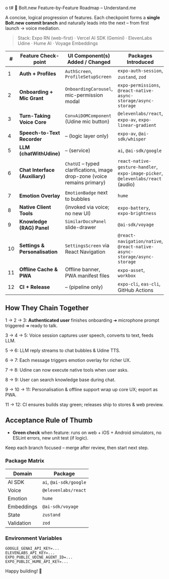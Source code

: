 o t# 🚦 Bolt.new Feature-by-Feature Roadmap – Understand.me

A concise, logical progression of features. Each checkpoint forms a **single Bolt.new commit branch** and naturally leads into the next – from first launch → voice mediation.

> Stack: Expo RN (web-first) · Vercel AI SDK (Gemini) · ElevenLabs Udine · Hume AI · Voyage Embeddings

| # | Feature Check-point | UI Component(s) Added / Changed | Packages Introduced |
|---|--------------------|---------------------------------|-----------------------------|
| 1 | **Auth + Profiles** | `AuthScreen`, `ProfileSetupScreen` | `expo-auth-session`, `zustand`, `zod` |
| 2 | **Onboarding + Mic Grant** | `OnboardingCarousel`, mic-permission modal | `expo-permissions`, `@react-native-async-storage/async-storage` |
| 3 | **Turn-Taking Voice Core** | `ConvAiDOMComponent` (Udine mic button) | `@elevenlabs/react`, `expo-av`, `expo-linear-gradient` |
| 4 | **Speech-to-Text Recorder** | – (logic layer only) | `expo-av`, `@ai-sdk/whisper` |
| 5 | **LLM (chatWithUdine)** | – (service) | `ai`, `@ai-sdk/google` |
| 6 | **Chat Interface (Auxiliary)** | `ChatUI` – typed clarifications, image drop-zone (voice remains primary) | `react-native-gesture-handler`, `expo-image-picker`, `@elevenlabs/react` (audio) |
| 7 | **Emotion Overlay** | `EmotionBadge` next to bubbles | `hume` |
| 8 | **Native Client Tools** | (invoked via voice; no new UI) | `expo-battery`, `expo-brightness` |
| 9 | **Knowledge (RAG) Panel** | `SimilarDocsPanel` slide-drawer | `@ai-sdk/voyage` |
| 10 | **Settings & Personalisation** | `SettingsScreen` via React Navigation | `@react-navigation/native`, `@react-native-async-storage/async-storage` |
| 11 | **Offline Cache & PWA** | Offline banner, PWA manifest files | `expo-asset`, `workbox` |
| 12 | **CI + Release** | – (pipeline only) | `expo-cli`, `eas-cli`, GitHub Actions |

## How They Chain Together
1 → 2 → 3: **Authenticated user** finishes onboarding ➜ microphone prompt triggered ➜ ready to talk.

3 → 4 → 5: Voice session captures user speech, converts to text, feeds LLM.

5 → 6: LLM reply streams to chat bubbles & Udine TTS.

6 → 7: Each message triggers emotion overlay for richer UX.

7 → 8: Udine can now execute native tools when user asks.

8 → 9: User can search knowledge base during chat.

9 → 10 → 11: Personalisation & offline support wrap up core UX; export as PWA.

11 → 12: CI ensures builds stay green; releases ship to stores & web preview.

## Acceptance Rule of Thumb
* **Green check** when feature: runs on web + iOS + Android simulators, no ESLint errors, new unit test (if logic).

Keep each branch focused – merge after review, then start next step.

### Package Matrix
| Domain | Package |
|---|---|
| AI SDK | `ai`, `@ai-sdk/google` |
| Voice | `@elevenlabs/react` |
| Emotion | `hume` |
| Embeddings | `@ai-sdk/voyage` |
| State | `zustand` |
| Validation | `zod` |

### Environment Variables
```
GOOGLE_GENAI_API_KEY=...
ELEVENLABS_API_KEY=...
EXPO_PUBLIC_UDINE_AGENT_ID=...
EXPO_PUBLIC_HUME_API_KEY=...
```

Happy building! 🚀

